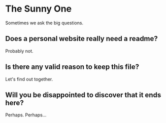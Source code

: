 # The Sunny One
Sometimes we ask the big questions.

## Does a personal website really need a readme?
Probably not.

## Is there any valid reason to keep this file?
Let's find out together.

## Will you be disappointed to discover that it ends here?
Perhaps. Perhaps...